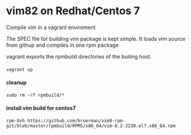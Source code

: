 vim82 on Redhat/Centos 7
=======================

Compile vim in a vagrant enviroment

The SPEC file for building vim package is kept simple.
It loads vim source from githup and compiles in one rpm package

vagrant exports the rpmbuild directories of the builing host.

####

    vagrant up


    


#### cleanup

    sudo rm -rf rpmbuild/*
    
#### install  vim build for centos7

    rpm-Uvh https://github.com/broerman/vim8-rpm-git/blob/master/rpmbuild/RPMS/x86_64/vim-8.2-2230.el7.x86_64.rpm
